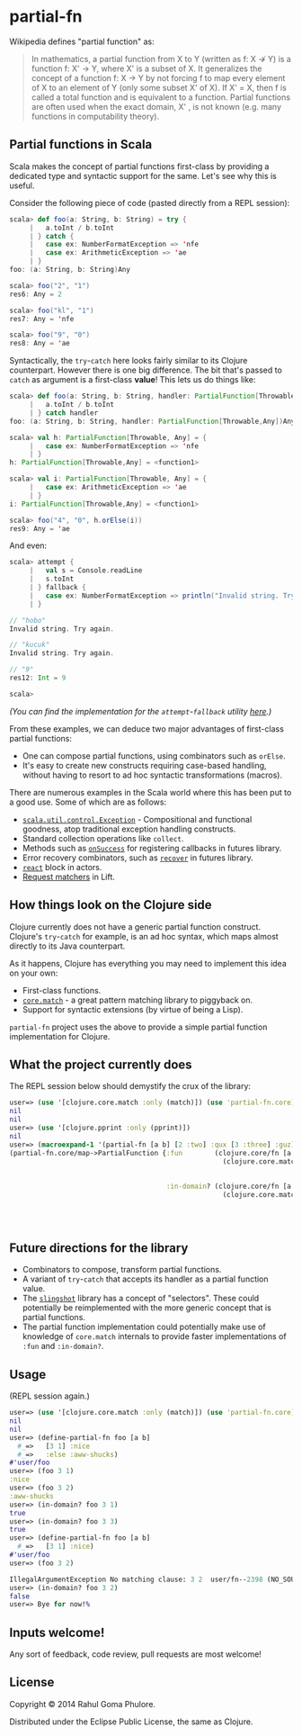 # partial-fn

Wikipedia defines "partial function" as:

> In mathematics, a partial function from X to Y (written as f: X ↛ Y) is a function f: X' → Y, where X' is a subset of X. It generalizes the concept of a function f: X → Y by not forcing f to map every element of X to an element of Y (only some subset X' of X). If X' = X, then f is called a total function and is equivalent to a function. Partial functions are often used when the exact domain, X' , is not known (e.g. many functions in computability theory).

## Partial functions in Scala

Scala makes the concept of partial functions first-class by providing a dedicated type and syntactic support for the same. Let's see why this is useful.

Consider the following piece of code (pasted directly from a REPL session):

```scala
scala> def foo(a: String, b: String) = try {
     |   a.toInt / b.toInt
     | } catch {
     |   case ex: NumberFormatException => 'nfe
     |   case ex: ArithmeticException => 'ae
     | }
foo: (a: String, b: String)Any

scala> foo("2", "1")
res6: Any = 2

scala> foo("kl", "1")
res7: Any = 'nfe

scala> foo("9", "0")
res8: Any = 'ae
```

Syntactically, the `try`-`catch` here looks fairly similar to its Clojure counterpart. However there is one big difference. The bit that's passed to `catch` as argument is a first-class **value**! This lets us do things like:

```scala
scala> def foo(a: String, b: String, handler: PartialFunction[Throwable, Any]) = try {
     |   a.toInt / b.toInt
     | } catch handler
foo: (a: String, b: String, handler: PartialFunction[Throwable,Any])Any

scala> val h: PartialFunction[Throwable, Any] = {
     |   case ex: NumberFormatException => 'nfe
     | }
h: PartialFunction[Throwable,Any] = <function1>

scala> val i: PartialFunction[Throwable, Any] = {
     |   case ex: ArithmeticException => 'ae
     | }
i: PartialFunction[Throwable,Any] = <function1>

scala> foo("4", "0", h.orElse(i))
res9: Any = 'ae
```

And even:

```scala
scala> attempt {
     |   val s = Console.readLine
     |   s.toInt
     | } fallback {
     |   case ex: NumberFormatException => println("Invalid string. Try again."); restart
     | }

// "hobo"
Invalid string. Try again.

// "kucuk"
Invalid string. Try again.

// "9"
res12: Int = 9

scala>
```

*(You can find the implementation for the `attempt`-`fallback` utility [here](http://blog.engineering.vayana.in/).)*

From these examples, we can deduce two major advantages of first-class partial functions:

- One can compose partial functions, using combinators such as `orElse`.
- It's easy to create new constructs requiring case-based handling, without having to resort to ad hoc syntactic transformations (macros).

There are numerous examples in the Scala world where this has been put to a good use. Some of which are as follows:

- [`scala.util.control.Exception`](http://www.scala-lang.org/api/current/index.html#scala.util.control.Exception$) - Compositional and functional goodness, atop traditional exception handling constructs.
- Standard collection operations like `collect`.
- Methods such as [`onSuccess`](http://docs.scala-lang.org/overviews/core/futures.html#callbacks) for registering callbacks in futures library.
- Error recovery combinators, such as [`recover`](http://docs.scala-lang.org/overviews/core/futures.html#functional_composition_and_forcomprehensions) in futures library.
- [`react`](http://docs.scala-lang.org/overviews/core/actors.html) block in actors.
- [Request matchers](http://simply.liftweb.net/index-Chapter-11.html) in Lift.

## How things look on the Clojure side

Clojure currently does not have a generic partial function construct. Clojure's `try`-`catch` for example, is an ad hoc syntax, which maps almost directly to its Java counterpart.

As it happens, Clojure has everything you may need to implement this idea on your own:

- First-class functions.
- [`core.match`](https://github.com/clojure/core.match) - a great pattern matching library to piggyback on.
- Support for syntactic extensions (by virtue of being a Lisp).

`partial-fn` project uses the above to provide a simple partial function implementation for Clojure.

## What the project currently does

The REPL session below should demystify the crux of the library:

```clojure
user=> (use '[clojure.core.match :only (match)]) (use 'partial-fn.core)
nil
nil
user=> (use '[clojure.pprint :only (pprint)])
nil
user=> (macroexpand-1 '(partial-fn [a b] [2 :two] :qux [3 :three] :guz))
(partial-fn.core/map->PartialFunction {:fun        (clojure.core/fn [a b]
                                                     (clojure.core.match/match [a b]
                                                                               [2 :two] :qux
                                                                               [3 :three] :guz))
                                       :in-domain? (clojure.core/fn [a b]
                                                     (clojure.core.match/match [a b]
                                                                               [2 :two] true
                                                                               [3 :three] true
                                                                               :else false))})
```


## Future directions for the library

- Combinators to compose, transform partial functions.
- A variant of `try`-`catch` that accepts its handler as a partial function value.
- The [`slingshot`](https://github.com/scgilardi/slingshot) library has a concept of "selectors". These could potentially be reimplemented with the more generic concept that is partial functions.
- The partial function implementation could potentially make use of knowledge of `core.match` internals to provide faster implementations of `:fun` and `:in-domain?`.


## Usage

(REPL session again.)

```clojure
user=> (use '[clojure.core.match :only (match)]) (use 'partial-fn.core)
nil
nil
user=> (define-partial-fn foo [a b]
  #_=>   [3 1] :nice
  #_=>   :else :aww-shucks)
#'user/foo
user=> (foo 3 1)
:nice
user=> (foo 3 2)
:aww-shucks
user=> (in-domain? foo 3 1)
true
user=> (in-domain? foo 3 3)
true
user=> (define-partial-fn foo [a b]
  #_=>   [3 1] :nice)
#'user/foo
user=> (foo 3 2)

IllegalArgumentException No matching clause: 3 2  user/fn--2398 (NO_SOURCE_FILE:1)
user=> (in-domain? foo 3 2)
false
user=> Bye for now!%
```

## Inputs welcome!

Any sort of feedback, code review, pull requests are most welcome!

## License

Copyright © 2014 Rahul Goma Phulore.

Distributed under the Eclipse Public License, the same as Clojure.
